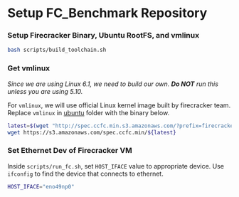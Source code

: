 # Setup FC_Benchmark Repository

### Setup Firecracker Binary, Ubuntu RootFS, and vmlinux

```bash
bash scripts/build_toolchain.sh
```

### Get vmlinux

*Since we are using Linux 6.1, we need to build our own. **Do NOT** run this unless you are using 5.10.*

For `vmlinux`, we will use official Linux kernel image built by firecracker team. Replace `vmlinux` in [ubuntu](/ubuntu/) folder with the binary below.
```bash
latest=$(wget "http://spec.ccfc.min.s3.amazonaws.com/?prefix=firecracker-ci/v1.10/x86_64/vmlinux-5.10&list-type=2" -O - 2>/dev/null | grep "(?<=<Key>)(firecracker-ci/v1.10/x86_64/vmlinux-5\.10\.[0-9]{3})(?=</Key>)" -o -P)
wget https://s3.amazonaws.com/spec.ccfc.min/${latest}
```



### Set Ethernet Dev of Firecracker VM
Inside `scripts/run_fc.sh`, set `HOST_IFACE` value to appropriate device. Use `ifconfig` to find the device that connects to ethernet.

```bash
HOST_IFACE="eno49np0"
```
